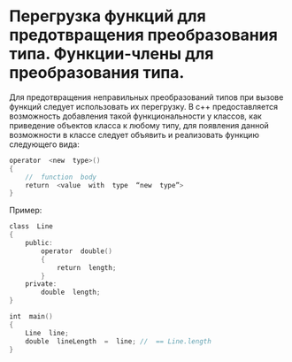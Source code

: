 # Перегрузка функций для предотвращения преобразования типа. Функции­-члены для преобразования типа.

Для предотвращения неправильных преобразований типов при вызове функций следует
использовать их перегрузку. В c++ предоставляется возможность добавления такой функциональности у
классов, как приведение объектов класса к любому типу, для появления данной возможности в классе
следует объявить и реализовать функцию следующего вида:
```c
operator  <new  type>()
{
	//  function  body
	return  <value  with  type  “new  type”>
}
```
Пример:
```c
class  Line
{
	public:
		operator  double()
		{
			return  length;
		}
	private:
		double  length;
}

int  main()
{
	Line  line;
	double  lineLength  =  line; //  == Line.length
}
```